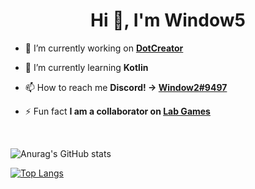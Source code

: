 <h1 align="center">Hi 👋, I'm Window5</h1>

- 🔭 I’m currently working on **[DotCreator](https://github.com/Window5000/DotCreator)**

- 🌱 I’m currently learning **Kotlin**

- 📫 How to reach me **Discord! -> [Window2#9497](https://discord.com/users/953369091975024735)**

- ⚡ Fun fact **I am a collaborator on [Lab Games]([https://github.com/CityWideMC](https://github.com/LabMCGames))**

</p>

<br>

![Anurag's GitHub stats](https://github-readme-stats.vercel.app/api?username=Window5000&count_private=true&include_all_commits=true)

[![Top Langs](https://github-readme-stats.vercel.app/api/top-langs/?username=Window5000&layout=compact&langs_count=8)](https://github.com/anuraghazra/github-readme-stats)
